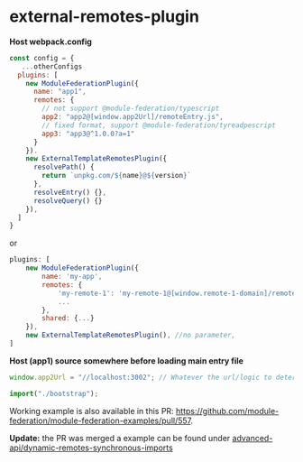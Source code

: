 # external-remotes-plugin

**Host webpack.config**
```js
const config = {
   ...otherConfigs
  plugins: [
    new ModuleFederationPlugin({
      name: "app1",
      remotes: {
        // not support @module-federation/typescript
        app2: "app2@[window.app2Url]/remoteEntry.js",
        // fixed format, support @module-federation/tyreadpescript
        app3: "app3@^1.0.0?a=1"
      }
    }).
    new ExternalTemplateRemotesPlugin({
      resolvePath() {
        return `unpkg.com/${name}@${version}`
      },
      resolveEntry() {},
      resolveQuery() {}
    }),
  ]
}
```

or

```js
plugins: [
    new ModuleFederationPlugin({
        name: 'my-app',
        remotes: {
            'my-remote-1': 'my-remote-1@[window.remote-1-domain]/remoteEntry.js?[getRandomString()]',
            ...
        },
        shared: {...}
    }),
    new ExternalTemplateRemotesPlugin(), //no parameter,
]
```

**Host (app1) source somewhere before loading main entry file**
```js
window.app2Url = "//localhost:3002"; // Whatever the url/logic to determine your remote module is

import("./bootstrap");
```

Working example is also available in this PR: https://github.com/module-federation/module-federation-examples/pull/557.

**Update:** the PR was merged a example can be found under [advanced-api/dynamic-remotes-synchronous-imports](https://github.com/module-federation/module-federation-examples/tree/d5cf265c2d4fd040797cbae806badd8267ad5b8f/advanced-api/dynamic-remotes-synchronous-imports)
